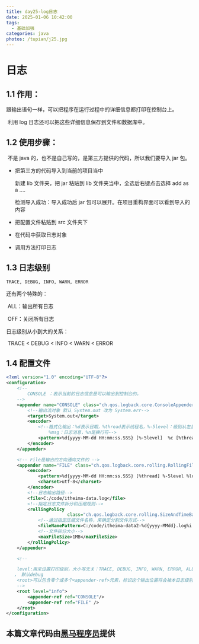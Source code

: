 ```yaml
---
title: day25-log日志
date: 2025-01-06 10:42:00
tags:
  - 基础加强
categories: java
photos: /tupian/j25.jpg
---
```


# 日志

## 1.1 作用：

​ 跟输出语句一样，可以把程序在运行过程中的详细信息都打印在控制台上。

​ 利用 log 日志还可以把这些详细信息保存到文件和数据库中。

## 1.2 使用步骤：

​ 不是 java 的，也不是自己写的，是第三方提供的代码，所以我们要导入 jar 包。

- 把第三方的代码导入到当前的项目当中

  新建 lib 文件夹，把 jar 粘贴到 lib 文件夹当中，全选后右键点击选择 add as a ....

  检测导入成功：导入成功后 jar 包可以展开。在项目重构界面可以看到导入的内容

- 把配置文件粘贴到 src 文件夹下

- 在代码中获取日志对象

- 调用方法打印日志

## 1.3 日志级别

```
TRACE, DEBUG, INFO, WARN, ERROR
```

还有两个特殊的：

​ ALL：输出所有日志

​ OFF：关闭所有日志

日志级别从小到大的关系：

​ TRACE < DEBUG < INFO < WARN < ERROR

## 1.4 配置文件

```xml
<?xml version="1.0" encoding="UTF-8"?>
<configuration>
    <!--
        CONSOLE ：表示当前的日志信息是可以输出到控制台的。
    -->
    <appender name="CONSOLE" class="ch.qos.logback.core.ConsoleAppender">
        <!--输出流对象 默认 System.out 改为 System.err-->
        <target>System.out</target>
        <encoder>
            <!--格式化输出：%d表示日期，%thread表示线程名，%-5level：级别从左显示5个字符宽度
                %msg：日志消息，%n是换行符-->
            <pattern>%d{yyyy-MM-dd HH:mm:ss.SSS} [%-5level]  %c [%thread] : %msg%n</pattern>
        </encoder>
    </appender>

    <!-- File是输出的方向通向文件的 -->
    <appender name="FILE" class="ch.qos.logback.core.rolling.RollingFileAppender">
        <encoder>
            <pattern>%d{yyyy-MM-dd HH:mm:ss.SSS} [%thread] %-5level %logger{36} - %msg%n</pattern>
            <charset>utf-8</charset>
        </encoder>
        <!--日志输出路径-->
        <file>C:/code/itheima-data.log</file>
        <!--指定日志文件拆分和压缩规则-->
        <rollingPolicy
                       class="ch.qos.logback.core.rolling.SizeAndTimeBasedRollingPolicy">
            <!--通过指定压缩文件名称，来确定分割文件方式-->
            <fileNamePattern>C:/code/itheima-data2-%d{yyyy-MMdd}.log%i.gz</fileNamePattern>
            <!--文件拆分大小-->
            <maxFileSize>1MB</maxFileSize>
        </rollingPolicy>
    </appender>

    <!--

    level:用来设置打印级别，大小写无关：TRACE, DEBUG, INFO, WARN, ERROR, ALL 和 OFF
   ， 默认debug
    <root>可以包含零个或多个<appender-ref>元素，标识这个输出位置将会被本日志级别控制。
    -->
    <root level="info">
        <appender-ref ref="CONSOLE"/>
        <appender-ref ref="FILE" />
    </root>
</configuration>
```

## 本篇文章代码由[黑马程序员](https://space.bilibili.com/37974444?spm_id_from=333.337.search-card.all.click)提供
